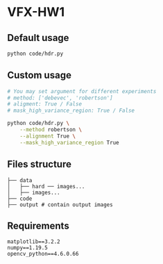 # VFX-HW1

## Default usage

```bash
python code/hdr.py
```

## Custom usage

```bash
# You may set argument for different experiments
# method: ['debevec', 'robertson']
# aligment: True / False
# mask_high_variance_region: True / False

python code/hdr.py \
	--method robertson \
	--alignment True \
	--mask_high_variance_region True
```

## Files structure

```
├── data
│   ├── hard ── images...
│   ├── images...
├── code
├── output # contain output images
```

## Requirements

```
matplotlib==3.2.2
numpy==1.19.5
opencv_python==4.6.0.66
```

